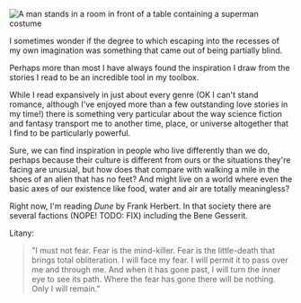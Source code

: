 <!--
.. title: Reading Science Fiction Is a Superpower
.. slug: reading-science-fiction-is-a-superpower
.. date: 2024-01-20 17:12:02 UTC-05:00
.. tags: science,fiction,books,reading,life,philosophy 
.. previewimage: /images/Supersuit_Room.jpg
.. category: 
.. link: 
.. description: 
.. type: text
-->

![A man stands in a room in front of a table containing a superman
costume](/images/Supersuit_Room.jpg)

I sometimes wonder if the degree to which escaping into the recesses of my own
imagination was something that came out of being partially blind.

Perhaps more than most I have always found the inspiration I draw from the
stories I read to be an incredible tool in my toolbox.

While I read expansively in just about every genre (OK I can't stand romance,
although I've enjoyed more than a few outstanding love stories in my time!)
there is something very particular about the way science fiction and fantasy
transport me to another time, place, or universe altogether that I find to be
particularly powerful.

Sure, we can find inspiration in people who live differently than we do, perhaps
because their culture is different from ours or the situations they're facing
are unusual, but how does that compare with walking a mile in the shoes of an
alien that has no feet? And might live on a world where even the basic axes of
our existence like food, water and air are totally meaningless?

Right now, I'm reading _Dune_ by Frank Herbert. In that society there are
several factions (NOPE! TODO: FIX) including the Bene Gesserit.

Litany:

> "I must not fear.
> Fear is the mind-killer.
> Fear is the little-death that brings total obliteration.
> I will face my fear.
> I will permit it to pass over me and through me.
> And when it has gone past, I will turn the inner eye to see its path.
> Where the fear has gone there will be nothing. Only I will remain."
